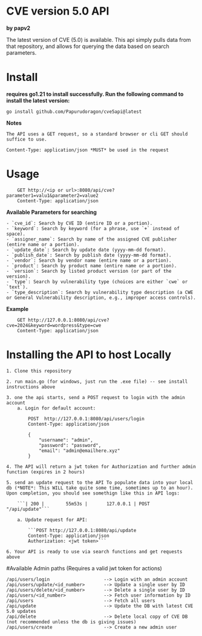 # CVE version 5.0 API 

**by papv2**

The latest version of CVE (5.0) is available. This api simply pulls data from that repository, and allows for querying the data based on search parameters.


# Install

**requires go1.21 to install successfully. Run the following command to install the latest version:**

```
go install github.com/Papurudoragon/cve5api@latest
```


**Notes**

    The API uses a GET request, so a standard browser or cli GET should suffice to use.

    Content-Type: application/json *MUST* be used in the request

# Usage

```
    GET http://<ip or url>:8080/api/cve?parameter1=valu1&parameter2=value2
    Content-Type: application/json
```



**Available Parameters for searching**

    - `cve_id`: Search by CVE ID (entire ID or a portion).
    - `keyword`: Search by keyword (for a phrase, use `+` instead of space).
    - `assigner_name`: Search by name of the assigned CVE publisher (entire name or a portion).
    - `update_date`: Search by update date (yyyy-mm-dd format).
    - `publish_date`: Search by publish date (yyyy-mm-dd format).
    - `vendor`: Search by vendor name (entire name or a portion).
    - `product`: Search by product name (entire name or a portion).
    - `version`: Search by listed product version (or part of the version).
    - `type`: Search by vulnerability type (choices are either `cwe` or `text`).
    - `type_description`: Search by vulnerability type description (a CWE or General Vulnerability description, e.g., improper access controls).



**Example**

```
    GET http://127.0.0.1:8080/api/cve?cve=2024&keyword=wordpress&type=cwe
    Content-Type: application/json
```



# Installing the API to host Locally

    1. Clone this repository
    
    2. run main.go (for windows, just run the .exe file) -- see install instructions above

    3. one the api starts, send a POST request to login with the admin account 
        a. Login for default account:

            POST  http://127.0.0.1:8080/api/users/login
            Content-Type: application/json

            {
                "username": "admin",
                "password": "password",
                "email": "admin@emailhere.xyz"
            }

    4. The API will return a jwt token for Authorization and further admin function (expires in 2 hours)

    5. send an update request to the API To populate data into your local db (*NOTE*: This WILL take quite some time, sometimes up to an hour). Upon completion, you should see somethign like this in API logs: 

        ```| 200 |        55m53s |       127.0.0.1 | POST     "/api/update"```

        a. Update request for API:

            ```POST http://127.0.0.1:8080/api/update
            Content-Type: application/json
            Authorization: <jwt token>```

    6. Your API is ready to use via search functions and get requests above




#Available Admin paths (Requires a valid jwt token for actions)

```
/api/users/login                    --> Login with an admin account
/api/users/update/<id_number>       --> Update a single user by ID 
/api/users/delete/<id_number>       --> Delete a single user by ID
/api/users/<id_number>              --> Fetch user information by ID
/api/users                          --> Fetch all users
/api/update                         --> Update the DB with latest CVE 5.0 updates
/api/delete                         --> Delete local copy of CVE DB (not recommended unless the db is giving issues)
/api/users/create                   --> Create a new admin user
```



    




    
